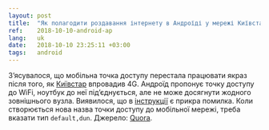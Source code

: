 ```yaml
---
layout: post
title:  "Як полагодити роздавання інтернету в Андроїді у мережі Київстар"
ref:    2018-10-10-android-ap
lang:   uk
date:   2018-10-10 23:25:11 +03:00
tags:   android
---
```


З’ясувалося, що мобільна точка доступу перестала працювати якраз після того, як
[Київстар](http://kyivstar.ua) впровадив 4G. Андроїд пропонує точку доступу до WiFi,
ноутбук до неї під’єднується, але не може досягнути жодного зовнішнього вузла.
Виявилося, що в
[інструкції](https://kyivstar.ua/uk/support/settings/mobile_internet) є прикра
помилка. Коли створюється нова назва точки доступу до мобільної мережі, треба
вказати тип `default,dun`. Джерело: 
[Quora](https://www.quora.com/I-am-not-able-to-share-internet-through-my-mobile-Moto-G-neither-through-WiFi-nor-through-USB-tethering-What-should-I-do).
